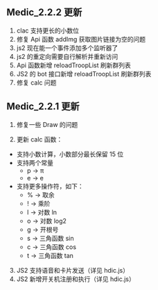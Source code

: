 ## Medic_2.2.2 更新

1. clac 支持更长的小数位
2. 修复 Api 函数 addImg 获取图片链接为空的问题
3. js2 现在能一个事件添加多个监听器了
4. js2 的重定向需要自行解析并重新访问
5. Api 函数新增 reloadTroopList 刷新群列表
6. JS2 的 bot 接口新增 reloadTroopList 刷新群列表
7. 修复 calc 问题

## Medic_2.2.1 更新

1. 修复一些 Draw 的问题

2. 更新 calc 函数：

- 支持小数计算，小数部分最长保留 15 位
- 支持两个常量
  - p → π
  - e → e
- 支持更多操作符，如下：
  - % → 取余
  - ! → 乘阶
  - l → 对数 ln
  - o → 对数 log2
  - g → 开根号
  - s → 三角函数 sin
  - c → 三角函数 cos
  - t → 三角函数 tan

3. JS2 支持语音和卡片发送（详见 hdic.js）
4. JS2 新增开关机注册和执行（详见 hdic.js）
